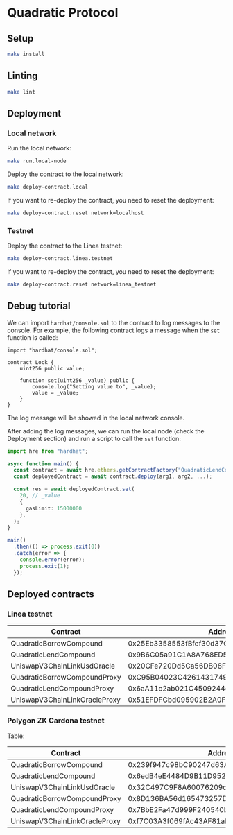 # Quadratic Protocol

## Setup

```bash
make install
```

## Linting

```bash
make lint
```

## Deployment

### Local network

Run the local network:

```bash
make run.local-node
```

Deploy the contract to the local network:

```bash
make deploy-contract.local
```

If you want to re-deploy the contract, you need to reset the deployment:

```bash
make deploy-contract.reset network=localhost
```

### Testnet

Deploy the contract to the Linea testnet:

```bash
make deploy-contract.linea.testnet
```

If you want to re-deploy the contract, you need to reset the deployment:

```bash
make deploy-contract.reset network=linea_testnet
```

## Debug tutorial

We can import `hardhat/console.sol` to the contract to log messages to the console. For example, the following contract logs a message when the `set` function is called:

```solidity
import "hardhat/console.sol";

contract Lock {
    uint256 public value;

    function set(uint256 _value) public {
        console.log("Setting value to", _value);
        value = _value;
    }
}
```

The log message will be showed in the local network console.

After adding the log messages, we can run the local node (check the Deployment section) and run a script to call the `set` function:

```typescript
import hre from "hardhat";

async function main() {
  const contract = await hre.ethers.getContractFactory("QuadraticLendCompound");
  const deployedContract = await contract.deploy(arg1, arg2, ...);

  const res = await deployedContract.set(
    20, // _value
    {
      gasLimit: 15000000
    },
  );
}

main()
  .then(() => process.exit(0))
  .catch(error => {
    console.error(error);
    process.exit(1);
  });
```

## Deployed contracts

### Linea testnet

| Contract                      | Address                                    |
| ----------------------------- | ------------------------------------------ |
| QuadraticBorrowCompound       | 0x25Eb3358553fBfef30d37Cd943688e9315A4Ae89 |
| QuadraticLendCompound         | 0x9B6C05a91C1A8A768ED5cEE1B28CcDe28b0B1CcC |
| UniswapV3ChainLinkUsdOracle   | 0x20CFe720Dd5Ca56DB08FE3f8c80c46667C36a144 |
| QuadraticBorrowCompoundProxy  | 0xC95B04023C426143174998a339Cdcd0A283C9c82 |
| QuadraticLendCompoundProxy    | 0x6aA11c2ab021C4509244e3A3F07f7859986c0C1e |
| UniswapV3ChainLinkOracleProxy | 0x51EFDFCbd095902B2A0F5811F3ff114EdDf003F9 |

### Polygon ZK Cardona testnet

Table:

| Contract                      | Address                                    |
| ----------------------------- | ------------------------------------------ |
| QuadraticBorrowCompound       | 0x239f947c98bC90247d63ACF66EDbba65d200b122 |
| QuadraticLendCompound         | 0x6edB4eE4484D9B11D95270dfF88aCe5E85a83139 |
| UniswapV3ChainLinkUsdOracle   | 0x32C497C9F8A60076209dfa21e50A5A9477FA66f1 |
| QuadraticBorrowCompoundProxy  | 0x8D136BA56d165473257D366585B41257acD89b3a |
| QuadraticLendCompoundProxy    | 0x7BbE2Fa47d999F240540ba54C5f587409098924d |
| UniswapV3ChainLinkOracleProxy | 0xf7C03A3f069fAc43AF81aEf3F3D3a69ac1444b68 |